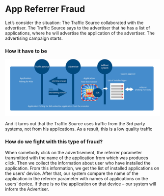 
# App Referrer Fraud



Let’s consider the situation: The Traffic Source collaborated with the advertiser. The Traffic Source says to the advertiser that he has a list of applications, where he will advertise the application of the advertiser. The advertising campaign starts. 


### How it have to be

![](app-referrer.jpg)

And it turns out that the Traffic Source uses traffic from the 3rd party systems, not from his applications. As a result, this is a low quality traffic 


### How do we fight with this type of fraud?



When somebody click on the advertisement, the referrer parameter transmitted with the name of the application from which was produces click. Then we collect the information about user who have installed the application. From this information, we get the list of installed applications on the users’ device. After that, our system compare the name of the application in the referrer parameter with names of applications on the users’ device. If there is no the application on that device – our system will inform the Advertiser.
